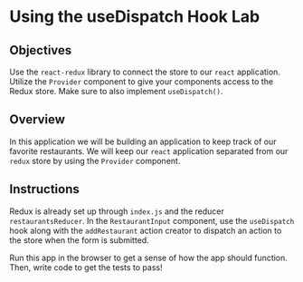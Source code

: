 # Using the useDispatch Hook Lab

## Objectives

Use the `react-redux` library to connect the store to our `react`
application. Utilize the `Provider` component to give your components access
to the Redux store. Make sure to also implement `useDispatch()`.

## Overview

In this application we will be building an application to keep track of our
favorite restaurants. We will keep our `react` application separated from our
`redux` store by using the `Provider` component.

## Instructions

Redux is already set up through `index.js` and the reducer `restaurantsReducer`.
In the `RestaurantInput` component, use the `useDispatch` hook along with the `addRestaurant` action creator to dispatch an action to the store when the form is submitted.

Run this app in the browser to get a sense of how the app should function. Then,
write code to get the tests to pass!
